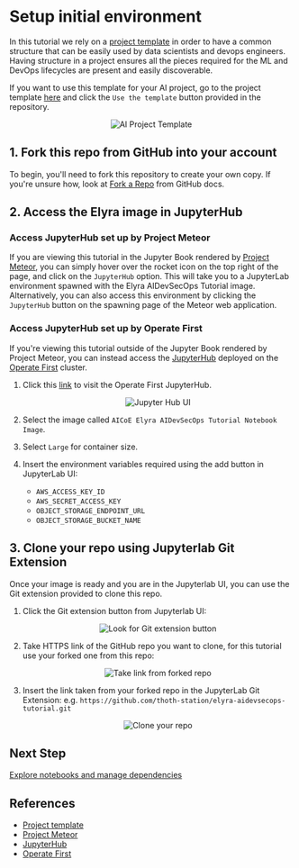 # Setup initial environment

In this tutorial we rely on a [project template][1] in order to have a common structure that can be easily used by data scientists and devops engineers. Having structure in a project ensures all the pieces required for the ML and DevOps lifecycles are present and easily discoverable.

If you want to use this template for your AI project, go to the project template [here][1] and click the `Use the template` button provided in the repository.

<div style="text-align:center">
<img alt="AI Project Template" src="https://raw.githubusercontent.com/thoth-station/elyra-aidevsecops-tutorial/master/docs/images/AIProjectTemplate.png">
</div>

## 1. Fork this repo from GitHub into your account

To begin, you'll need to fork this repository to create your own copy. If you're unsure how, look at [Fork a Repo](https://docs.github.com/en/github/getting-started-with-github/fork-a-repo) from GitHub docs.

## 2. Access the Elyra image in JupyterHub

### Access JupyterHub set up by Project Meteor

If you are viewing this tutorial in the Jupyter Book rendered by [Project Meteor][2], you can simply hover over the rocket icon on the top right of the page, and click on the `JupyterHub` option. This will take you to a JupyterLab environment spawned with the Elyra AIDevSecOps Tutorial image. Alternatively, you can also access this environment by clicking the `JupyterHub` button on the spawning page of the Meteor web application.

### Access JupyterHub set up by Operate First

If you're viewing this tutorial outside of the Jupyter Book rendered by Project Meteor, you can instead access the [JupyterHub][3] deployed on the [Operate First][4] cluster.

1. Click this [link](https://jupyterhub-opf-jupyterhub.apps.zero.massopen.cloud/) to visit the Operate First JupyterHub.

    <div style="text-align:center">
    <img alt="Jupyter Hub UI" src="https://raw.githubusercontent.com/thoth-station/elyra-aidevsecops-tutorial/master/docs/images/JupyterHubNewUI.png">
    </div>

2. Select the image called `AICoE Elyra AIDevSecOps Tutorial Notebook Image`.

3. Select `Large` for container size.

4. Insert the environment variables required using the add button in JupyterLab UI:

    - `AWS_ACCESS_KEY_ID`
    - `AWS_SECRET_ACCESS_KEY`
    - `OBJECT_STORAGE_ENDPOINT_URL`
    - `OBJECT_STORAGE_BUCKET_NAME`

## 3. Clone your repo using Jupyterlab Git Extension

Once your image is ready and you are in the Jupyterlab UI, you can use the Git extension provided to clone this repo.

1. Click the Git extension button from Jupyterlab UI:

    <div style="text-align:center">
    <img alt="Look for Git extension button" src="https://raw.githubusercontent.com/thoth-station/elyra-aidevsecops-tutorial/master/docs/images/ElyraGitExtension.png">
    </div>

2. Take HTTPS link of the GitHub repo you want to clone, for this tutorial use your forked one from this repo:

    <div style="text-align:center">
    <img alt="Take link from forked repo" src="https://raw.githubusercontent.com/thoth-station/elyra-aidevsecops-tutorial/master/docs/images/TakeLinkForkedRepo.png">
    </div>

3. Insert the link taken from your forked repo in the JupyterLab Git Extension: e.g. `https://github.com/thoth-station/elyra-aidevsecops-tutorial.git`

    <div style="text-align:center">
    <img alt="Clone your repo" src="https://raw.githubusercontent.com/thoth-station/elyra-aidevsecops-tutorial/master/docs/images/CloneYourRepo.png">
    </div>

## Next Step

[Explore notebooks and manage dependencies](./explore-notebooks-and-manage-dependencies.md)

## References

* [Project template][1]
* [Project Meteor][2]
* [JupyterHub][3]
* [Operate First][4]

[1]: https://github.com/aicoe-aiops/project-template
[2]: https://github.com/AICoE/meteor
[3]: https://jupyter.org/hub
[4]: https://www.operate-first.cloud/
